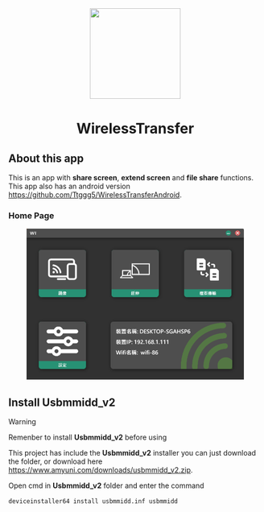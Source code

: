 <div align="center">
  <img src="https://raw.githubusercontent.com/Ttggg5/WirelessTransfer/refs/heads/master/WirelessTransfer/wireless_transfer_icon.ico" width="180" height="180"/>
  <h1>WirelessTransfer</h1>
</div>

## About this app
This is an app with **share screen**, **extend screen** and **file share** functions.<br>
This app also has an android version https://github.com/Ttggg5/WirelessTransferAndroid.

### Home Page
<div align="center">
  <img src="https://raw.githubusercontent.com/Ttggg5/WirelessTransfer/refs/heads/master/Screenshots/HomePage.png" height="300"/>
</div>

## Install Usbmmidd_v2
> [!WARNING]
Remenber to install **Usbmmidd_v2** before using

This project has include the **Usbmmidd_v2** installer you can just download the folder,
or download here https://www.amyuni.com/downloads/usbmmidd_v2.zip.

Open cmd in **Usbmmidd_v2** folder and enter the command
```
deviceinstaller64 install usbmmidd.inf usbmmidd
```
